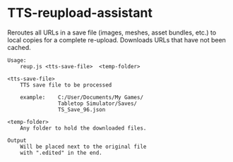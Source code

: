 # TTS-reupload-assistant

Reroutes all URLs in a save file (images, meshes, asset bundles, etc.) to local copies for a complete re-upload. Downloads URLs that have not been cached.

```
Usage:
	reup.js <tts-save-file>  <temp-folder>

<tts-save-file>
	TTS save file to be processed

	example:	C:/User/Documents/My Games/
				Tabletop Simulator/Saves/
				TS_Save_96.json
				
<temp-folder>
	Any folder to hold the downloaded files.

Output
	Will be placed next to the original file
	with ".edited" in the end.
```
